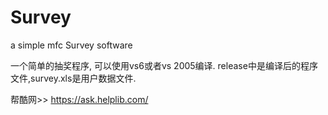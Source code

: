 # Survey
a simple mfc Survey software

一个简单的抽奖程序, 可以使用vs6或者vs 2005编译. release中是编译后的程序文件,survey.xls是用户数据文件.

帮酷网>> https://ask.helplib.com/
